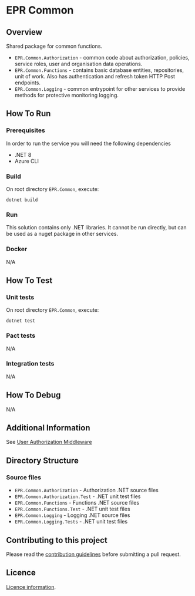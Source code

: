# EPR Common

## Overview
Shared package for common functions.
- `EPR.Common.Authorization` - common code about authorization, policies, service roles, user and organisation data operations.
- `EPR.Common.Functions` - contains basic database entities, repositories, unit of work. Also has authentication and refresh token HTTP Post endpoints. 
- `EPR.Common.Logging` - common entrypoint for other services to provide methods for protective monitoring logging.

## How To Run

### Prerequisites
In order to run the service you will need the following dependencies
- .NET 8
- Azure CLI

### Build
On root directory `EPR.Common`, execute:
```
dotnet build
```

### Run
This solution contains only .NET libraries. It cannot be run directly, but can be used as a nuget package in other services.

### Docker
N/A

## How To Test

### Unit tests

On root directory `EPR.Common`, execute:
```
dotnet test
```

### Pact tests
N/A

### Integration tests
N/A

## How To Debug
N/A

## Additional Information
See [User Authorization Middleware](https://eaflood.atlassian.net/wiki/spaces/MWR/pages/4346839200/User+Authorization+Middleware)

## Directory Structure
### Source files
- `EPR.Common.Authorization` - Authorization .NET source files
- `EPR.Common.Authorization.Test` - .NET unit test files
- `EPR.Common.Functions` - Functions .NET source files
- `EPR.Common.Functions.Test` - .NET unit test files
- `EPR.Common.Logging` - Logging .NET source files
- `EPR.Common.Logging.Tests` - .NET unit test files

## Contributing to this project
Please read the [contribution guidelines](CONTRIBUTING.md) before submitting a pull request.

## Licence
[Licence information](LICENCE.md).